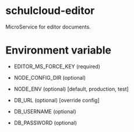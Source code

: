 # schulcloud-editor
MicroService for editor documents. 



# Environment variable
- EDITOR_MS_FORCE_KEY (required)


- NODE_CONFIG_DIR (optional)
- NODE_ENV (optional) [default, production, test]

- DB_URL (optional) [override config]
- DB_USERNAME (optional) 
- DB_PASSWORD (optional) 


